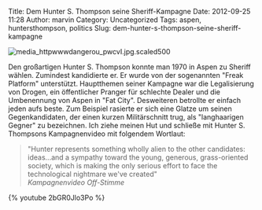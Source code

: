 Title: Dem Hunter S. Thompson seine Sheriff-Kampagne
Date: 2012-09-25 11:28
Author: marvin
Category: Uncategorized
Tags: aspen, huntersthompson, politics
Slug: dem-hunter-s-thompson-seine-sheriff-kampagne

![media_httpwwwdangerou_pwcvI.jpg.scaled500]({filename}/images/media_httpwwwdangerou_pwcvI.jpg.scaled500.jpg)

Den großartigen Hunter S. Thompson konnte man 1970 in Aspen zu Sheriff
wählen. Zumindest kandidierte er. Er wurde von der sogenannten "Freak
Platform" unterstützt. Hauptthemen seiner Kampagne war die Legalisierung
von Drogen, ein öffentlicher Pranger für schlechte Dealer und die
Umbenennung von Aspen in "Fat City". Desweiteren betrollte er einfach
jeden aufs beste. Zum Beispiel rasierte er sich eine Glatze um seinen
Gegenkandidaten, der einen kurzen Militärschnitt trug, als "langhaarigen
Gegner" zu bezeichnen. Ich ziehe meinen Hut und schließe mit Hunter S.
Thompsons Kampagnenvideo mit folgendem Wortlaut:

> "Hunter represents something wholly alien﻿ to the other candidates:
> ideas...and a sympathy toward the young, generous, grass-oriented
> society, which is making the only serious effort to face the
> technological nightmare we've created"  
>  <cite>Kampagnenvideo Off-Stimme</cite>

{% youtube 2bGR0Jlo3Po %}

